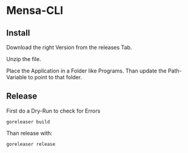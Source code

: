 # Mensa-CLI

## Install

Download the right Version from the releases Tab.

Unzip the file.

Place the Application in a Folder like Programs.
Than update the Path-Variable to point to that folder. 


## Release
First do a Dry-Run to check for Errors
```
goreleaser build
```

Than release with:
```
goreleaser release
```